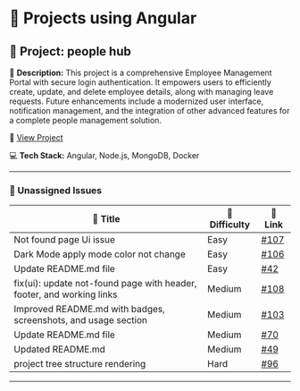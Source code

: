 # 🚀 Projects using Angular

## 📌 Project: people hub

📝 **Description:** This project is a comprehensive Employee Management Portal with secure login authentication. It empowers users to efficiently create, update, and delete employee details, along with managing leave requests. Future enhancements include a modernized user interface, notification management, and the integration of other advanced features for a complete people management solution.

🔗 [View Project](https://github.com/abhisek247767/PeopleHub-Frontend)

💻 **Tech Stack:** Angular, Node.js, MongoDB, Docker

---

### 🐛 Unassigned Issues

| 🔖 Title | 🎯 Difficulty | 🔗 Link |
|----------|----------------|---------|
| Not found page Ui issue | Easy | [#107](https://github.com/abhisek247767/PeopleHub-Frontend/issues/107) |
| Dark Mode apply mode color not change | Easy | [#106](https://github.com/abhisek247767/PeopleHub-Frontend/issues/106) |
| Update README.md file | Easy | [#42](https://github.com/abhisek247767/PeopleHub-Frontend/issues/42) |
| fix(ui): update not-found page with header, footer, and working links | Medium | [#108](https://github.com/abhisek247767/PeopleHub-Frontend/pull/108) |
| Improved README.md with badges, screenshots, and usage section | Medium | [#103](https://github.com/abhisek247767/PeopleHub-Frontend/pull/103) |
| Update README.md file | Medium | [#70](https://github.com/abhisek247767/PeopleHub-Frontend/pull/70) |
| Updated README.md | Medium | [#49](https://github.com/abhisek247767/PeopleHub-Frontend/pull/49) |
| project tree structure rendering | Hard | [#96](https://github.com/abhisek247767/PeopleHub-Frontend/issues/96) |

---

